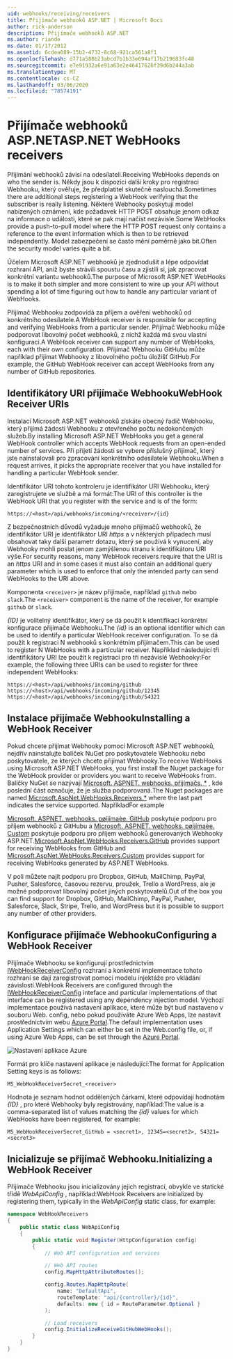 ```yaml
---
uid: webhooks/receiving/receivers
title: Přijímače webhooků ASP.NET | Microsoft Docs
author: rick-anderson
description: Přijímače webhooků ASP.NET
ms.author: riande
ms.date: 01/17/2012
ms.assetid: 6cdea089-15b2-4732-8c68-921ca561a8f1
ms.openlocfilehash: d771a588b23abcd7b1b33e694af17b219683fc48
ms.sourcegitcommit: e7e91932a6e91a63e2e46417626f39d6b244a3ab
ms.translationtype: MT
ms.contentlocale: cs-CZ
ms.lasthandoff: 03/06/2020
ms.locfileid: "78574191"
---
```

# <a name="aspnet-webhooks-receivers"></a><span data-ttu-id="9c4f5-103">Přijímače webhooků ASP.NET</span><span class="sxs-lookup"><span data-stu-id="9c4f5-103">ASP.NET WebHooks receivers</span></span>

<span data-ttu-id="9c4f5-104">Přijímání webhooků závisí na odesílateli.</span><span class="sxs-lookup"><span data-stu-id="9c4f5-104">Receiving WebHooks depends on who the sender is.</span></span> <span data-ttu-id="9c4f5-105">Někdy jsou k dispozici další kroky pro registraci Webhooku, který ověřuje, že předplatitel skutečně naslouchá.</span><span class="sxs-lookup"><span data-stu-id="9c4f5-105">Sometimes there are additional steps registering a WebHook verifying that the subscriber is really listening.</span></span> <span data-ttu-id="9c4f5-106">Některé Webhooky poskytují model nabízených oznámení, kde požadavek HTTP POST obsahuje jenom odkaz na informace o události, které se pak mají načíst nezávisle.</span><span class="sxs-lookup"><span data-stu-id="9c4f5-106">Some WebHooks provide a push-to-pull model where the HTTP POST request only contains a reference to the event information which is then to be retrieved independently.</span></span> <span data-ttu-id="9c4f5-107">Model zabezpečení se často mění poměrně jako bit.</span><span class="sxs-lookup"><span data-stu-id="9c4f5-107">Often the security model varies quite a bit.</span></span>

<span data-ttu-id="9c4f5-108">Účelem Microsoft ASP.NET webhooků je zjednodušit a lépe odpovídat rozhraní API, aniž byste strávili spoustu času a zjistili si, jak zpracovat konkrétní variantu webhooků.</span><span class="sxs-lookup"><span data-stu-id="9c4f5-108">The purpose of Microsoft ASP.NET WebHooks is to make it both simpler and more consistent to wire up your API without spending a lot of time figuring out how to handle any particular variant of WebHooks.</span></span>

<span data-ttu-id="9c4f5-109">Přijímač Webhooku zodpovídá za příjem a ověření webhooků od konkrétního odesílatele.</span><span class="sxs-lookup"><span data-stu-id="9c4f5-109">A WebHook receiver is responsible for accepting and verifying WebHooks from a particular sender.</span></span> <span data-ttu-id="9c4f5-110">Přijímač Webhooku může podporovat libovolný počet webhooků, z nichž každá má svou vlastní konfiguraci.</span><span class="sxs-lookup"><span data-stu-id="9c4f5-110">A WebHook receiver can support any number of WebHooks, each with their own configuration.</span></span> <span data-ttu-id="9c4f5-111">Přijímač Webhooku GitHubu může například přijímat Webhooky z libovolného počtu úložišť GitHub.</span><span class="sxs-lookup"><span data-stu-id="9c4f5-111">For example, the GitHub WebHook receiver can accept WebHooks from any number of GitHub repositories.</span></span>

## <a name="webhook-receiver-uris"></a><span data-ttu-id="9c4f5-112">Identifikátory URI přijímače Webhooku</span><span class="sxs-lookup"><span data-stu-id="9c4f5-112">WebHook Receiver URIs</span></span>

<span data-ttu-id="9c4f5-113">Instalací Microsoft ASP.NET webhooků získáte obecný řadič Webhooku, který přijímá žádosti Webhooku z otevřeného počtu nedokončených služeb.</span><span class="sxs-lookup"><span data-stu-id="9c4f5-113">By installing Microsoft ASP.NET WebHooks you get a general WebHook controller which accepts WebHook requests from an open-ended number of services.</span></span> <span data-ttu-id="9c4f5-114">Při přijetí žádosti se vybere příslušný přijímač, který jste nainstalovali pro zpracování konkrétního odesílatele Webhooku.</span><span class="sxs-lookup"><span data-stu-id="9c4f5-114">When a request arrives, it picks the appropriate receiver that you have installed for handling a particular WebHook sender.</span></span>

<span data-ttu-id="9c4f5-115">Identifikátor URI tohoto kontroleru je identifikátor URI Webhooku, který zaregistrujete ve službě a má formát:</span><span class="sxs-lookup"><span data-stu-id="9c4f5-115">The URI of this controller is the WebHook URI that you register with the service and is of the form:</span></span>

```
https://<host>/api/webhooks/incoming/<receiver>/{id}
```

<span data-ttu-id="9c4f5-116">Z bezpečnostních důvodů vyžaduje mnoho přijímačů webhooků, že identifikátor URI je identifikátor URI *https* a v některých případech musí obsahovat taky další parametr dotazu, který se používá k vynucení, aby Webhooky mohli poslat jenom zamýšlenou stranu k identifikátoru URI výše.</span><span class="sxs-lookup"><span data-stu-id="9c4f5-116">For security reasons, many WebHook receivers require that the URI is an *https* URI and in some cases it must also contain an additional query parameter which is used to enforce that only the intended party can send WebHooks to the URI above.</span></span>

<span data-ttu-id="9c4f5-117">Komponenta `<receiver>` je název přijímače, například `github` nebo `slack`.</span><span class="sxs-lookup"><span data-stu-id="9c4f5-117">The `<receiver>` component is the name of the receiver, for example `github` or `slack`.</span></span>

<span data-ttu-id="9c4f5-118">*{ID}* je volitelný identifikátor, který se dá použít k identifikaci konkrétní konfigurace přijímače Webhooku.</span><span class="sxs-lookup"><span data-stu-id="9c4f5-118">The *{id}* is an optional identifier which can be used to identify a particular WebHook receiver configuration.</span></span> <span data-ttu-id="9c4f5-119">To se dá použít k registraci N webhooků s konkrétním přijímačem.</span><span class="sxs-lookup"><span data-stu-id="9c4f5-119">This can be used to register N WebHooks with a particular receiver.</span></span> <span data-ttu-id="9c4f5-120">Například následující tři identifikátory URI lze použít k registraci pro tři nezávislé Webhooky:</span><span class="sxs-lookup"><span data-stu-id="9c4f5-120">For example, the following three URIs can be used to register for three independent WebHooks:</span></span>

```
https://<host>/api/webhooks/incoming/github
https://<host>/api/webhooks/incoming/github/12345
https://<host>/api/webhooks/incoming/github/54321
```

## <a name="installing-a-webhook-receiver"></a><span data-ttu-id="9c4f5-121">Instalace přijímače Webhooku</span><span class="sxs-lookup"><span data-stu-id="9c4f5-121">Installing a WebHook Receiver</span></span>

<span data-ttu-id="9c4f5-122">Pokud chcete přijímat Webhooky pomocí Microsoft ASP.NET webhooků, nejdřív nainstalujte balíček NuGet pro poskytovatele Webhooku nebo poskytovatele, ze kterých chcete přijímat Webhooky.</span><span class="sxs-lookup"><span data-stu-id="9c4f5-122">To receive WebHooks using Microsoft ASP.NET WebHooks, you first install the Nuget package for the WebHook provider or providers you want to receive WebHooks from.</span></span> <span data-ttu-id="9c4f5-123">Balíčky NuGet se nazývají [Microsoft. ASPNET. webhooks. přijímačs. \*](https://www.nuget.org/packages?q=Microsoft.AspNet.WebHooks.Receivers) , kde poslední část označuje, že je služba podporovaná.</span><span class="sxs-lookup"><span data-stu-id="9c4f5-123">The Nuget packages are named [Microsoft.AspNet.WebHooks.Receivers.\*](https://www.nuget.org/packages?q=Microsoft.AspNet.WebHooks.Receivers) where the last part indicates the service supported.</span></span> <span data-ttu-id="9c4f5-124">Například</span><span class="sxs-lookup"><span data-stu-id="9c4f5-124">For example</span></span>

<span data-ttu-id="9c4f5-125">[Microsoft. ASPNET. webhooks. pøijímaèe. GitHub](https://www.nuget.org/packages?q=Microsoft.AspNet.WebHooks.Receivers.GitHub) poskytuje podporu pro příjem webhooků z GitHubu a [Microsoft. ASPNET. webhooks. pøijímaèe. Custom](https://www.nuget.org/packages?q=Microsoft.AspNet.WebHooks.Receivers.Custom) poskytuje podporu pro příjem webhooků generovaných Webhooky ASP.NET.</span><span class="sxs-lookup"><span data-stu-id="9c4f5-125">[Microsoft.AspNet.WebHooks.Receivers.GitHub](https://www.nuget.org/packages?q=Microsoft.AspNet.WebHooks.Receivers.GitHub) provides support for receiving WebHooks from GitHub and [Microsoft.AspNet.WebHooks.Receivers.Custom](https://www.nuget.org/packages?q=Microsoft.AspNet.WebHooks.Receivers.Custom) provides support for receiving WebHooks generated by ASP.NET WebHooks.</span></span>

<span data-ttu-id="9c4f5-126">V poli můžete najít podporu pro Dropbox, GitHub, MailChimp, PayPal, Pusher, Salesforce, časovou rezervu, proužek, Trello a WordPress, ale je možné podporovat libovolný počet jiných poskytovatelů.</span><span class="sxs-lookup"><span data-stu-id="9c4f5-126">Out of the box you can find support for Dropbox, GitHub, MailChimp, PayPal, Pusher, Salesforce, Slack, Stripe, Trello, and WordPress but it is possible to support any number of other providers.</span></span>

## <a name="configuring-a-webhook-receiver"></a><span data-ttu-id="9c4f5-127">Konfigurace přijímače Webhooku</span><span class="sxs-lookup"><span data-stu-id="9c4f5-127">Configuring a WebHook Receiver</span></span>

<span data-ttu-id="9c4f5-128">Přijímače Webhooku se konfigurují prostřednictvím [IWebHookReceiverConfig](https://github.com/aspnet/WebHooks/blob/master/src/Microsoft.AspNet.WebHooks.Receivers/WebHooks/IWebHookReceiverConfig.cs) rozhraní a konkrétní implementace tohoto rozhraní se dají zaregistrovat pomocí modelu injektáže pro vkládání závislostí.</span><span class="sxs-lookup"><span data-stu-id="9c4f5-128">WebHook Receivers are configured through the [IWebHookReceiverConfig](https://github.com/aspnet/WebHooks/blob/master/src/Microsoft.AspNet.WebHooks.Receivers/WebHooks/IWebHookReceiverConfig.cs) inteface and particular implementations of that interface can be registered using any dependency injection model.</span></span> <span data-ttu-id="9c4f5-129">Výchozí implementace používá nastavení aplikace, které může být buď nastaveno v souboru Web. config, nebo pokud používáte Azure Web Apps, lze nastavit prostřednictvím webu [Azure Portal](https://portal.azure.com/).</span><span class="sxs-lookup"><span data-stu-id="9c4f5-129">The default implementation uses Application Settings which can either be set in the Web.config file, or, if using Azure Web Apps, can be set through the [Azure Portal](https://portal.azure.com/).</span></span>

![Nastavení aplikace Azure](_static/AzureAppSettings.png)

<span data-ttu-id="9c4f5-131">Formát pro klíče nastavení aplikace je následující:</span><span class="sxs-lookup"><span data-stu-id="9c4f5-131">The format for Application Setting keys is as follows:</span></span>

```
MS_WebHookReceiverSecret_<receiver>
```

<span data-ttu-id="9c4f5-132">Hodnota je seznam hodnot oddělených čárkami, které odpovídají hodnotám *{ID}* , pro které Webhooky byly registrovány, například:</span><span class="sxs-lookup"><span data-stu-id="9c4f5-132">The value is a comma-separated list of values matching the *{id}* values for which WebHooks have been registered, for example:</span></span>

```
MS_WebHookReceiverSecret_GitHub = <secret1>, 12345=<secret2>, 54321=<secret3>
```

## <a name="initializing-a-webhook-receiver"></a><span data-ttu-id="9c4f5-133">Inicializuje se přijímač Webhooku.</span><span class="sxs-lookup"><span data-stu-id="9c4f5-133">Initializing a WebHook Receiver</span></span>

<span data-ttu-id="9c4f5-134">Přijímače Webhooku jsou inicializovány jejich registrací, obvykle ve statické třídě *WebApiConfig* , například:</span><span class="sxs-lookup"><span data-stu-id="9c4f5-134">WebHook Receivers are initialized by registering them, typically in the *WebApiConfig* static class, for example:</span></span>

```csharp
namespace WebHookReceivers
{
    public static class WebApiConfig
    {
        public static void Register(HttpConfiguration config)
        {
            // Web API configuration and services

            // Web API routes
            config.MapHttpAttributeRoutes();

            config.Routes.MapHttpRoute(
                name: "DefaultApi",
                routeTemplate: "api/{controller}/{id}",
                defaults: new { id = RouteParameter.Optional }
            );

            // Load receivers
            config.InitializeReceiveGitHubWebHooks();
        }
    }
}
```
